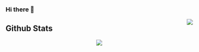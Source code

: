 ### Hi there 👋
<div align="right">
<img src="https://komarev.com/ghpvc/?username=linho1150&&style=flat-square" align="right" />
</div>

## Github Stats  
<div align="center">
  <img src="https://github-readme-stats.vercel.app/api/top-langs/?username=Linho1150&layout=compact" align="center"/>
</div>

<!--
**Linho1150/Linho1150** is a ✨ _special_ ✨ repository because its `README.md` (this file) appears on your GitHub profile.

Here are some ideas to get you started:

- 🔭 I’m currently working on ...
- 🌱 I’m currently learning ...
- 👯 I’m looking to collaborate on ...
- 🤔 I’m looking for help with ...
- 💬 Ask me about ...
- 📫 How to reach me: ...
- 😄 Pronouns: ...
- ⚡ Fun fact: ...
-->
